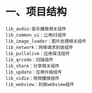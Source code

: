 # 一、项目结构
    lib_audio:音乐播放相关组件  
    lib_common_ui：公用UI组件  
    lib_image_loader：图片处理相关组件  
    lib_network：网络请求封装组件  
    lib_pullalive：应用保活组件  
    lib_qrcode：扫描组件  
    lib_share：分享相关组件  
    lib_update：应用升级组件  
    lib_vidio：视频播放组件  
    lib_webview：封装webview组件

